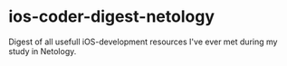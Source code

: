 # ios-coder-digest-netology
Digest of all usefull iOS-development resources I've ever met during my study in Netology.
